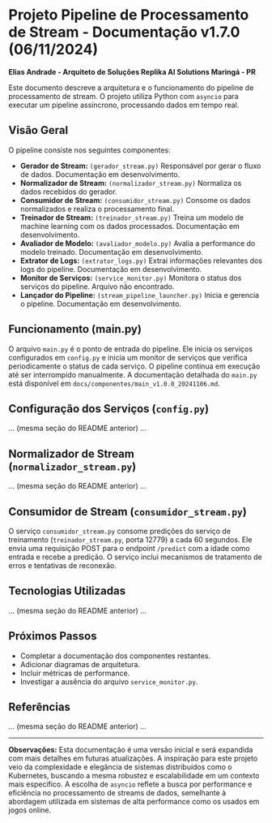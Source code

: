 # Projeto Pipeline de Processamento de Stream - Documentação v1.7.0 (06/11/2024)

**Elias Andrade - Arquiteto de Soluções Replika AI Solutions Maringá - PR**

Este documento descreve a arquitetura e o funcionamento do pipeline de processamento de stream.  O projeto utiliza Python com `asyncio` para executar um pipeline assíncrono, processando dados em tempo real.

## Visão Geral

O pipeline consiste nos seguintes componentes:

* **Gerador de Stream:**  `(gerador_stream.py)` Responsável por gerar o fluxo de dados.  Documentação em desenvolvimento.
* **Normalizador de Stream:** `(normalizador_stream.py)` Normaliza os dados recebidos do gerador.
* **Consumidor de Stream:** `(consumidor_stream.py)` Consome os dados normalizados e realiza o processamento final.
* **Treinador de Stream:** `(treinador_stream.py)` Treina um modelo de machine learning com os dados processados. Documentação em desenvolvimento.
* **Avaliador de Modelo:** `(avaliador_modelo.py)` Avalia a performance do modelo treinado. Documentação em desenvolvimento.
* **Extrator de Logs:** `(extrator_logs.py)` Extrai informações relevantes dos logs do pipeline. Documentação em desenvolvimento.
* **Monitor de Serviços:** `(service_monitor.py)` Monitora o status dos serviços do pipeline.  Arquivo não encontrado.
* **Lançador do Pipeline:** `(stream_pipeline_launcher.py)` Inicia e gerencia o pipeline. Documentação em desenvolvimento.


## Funcionamento (main.py)

O arquivo `main.py` é o ponto de entrada do pipeline. Ele inicia os serviços configurados em `config.py` e inicia um monitor de serviços que verifica periodicamente o status de cada serviço.  O pipeline continua em execução até ser interrompido manualmente.  A documentação detalhada do `main.py` está disponível em `docs/componentes/main_v1.0.0_20241106.md`.

## Configuração dos Serviços (`config.py`)

... (mesma seção do README anterior) ...

## Normalizador de Stream (`normalizador_stream.py`)

... (mesma seção do README anterior) ...

## Consumidor de Stream (`consumidor_stream.py`)

O serviço `consumidor_stream.py` consome predições do serviço de treinamento (`treinador_stream.py`, porta 12779) a cada 60 segundos. Ele envia uma requisição POST para o endpoint `/predict` com a idade como entrada e recebe a predição. O serviço inclui mecanismos de tratamento de erros e tentativas de reconexão.

## Tecnologias Utilizadas

... (mesma seção do README anterior) ...

## Próximos Passos

* Completar a documentação dos componentes restantes.
* Adicionar diagramas de arquitetura.
* Incluir métricas de performance.
* Investigar a ausência do arquivo `service_monitor.py`.


## Referências

... (mesma seção do README anterior) ...


---

**Observações:** Esta documentação é uma versão inicial e será expandida com mais detalhes em futuras atualizações.  A inspiração para este projeto veio da complexidade e elegância de sistemas distribuídos como o Kubernetes, buscando a mesma robustez e escalabilidade em um contexto mais específico.  A escolha de `asyncio` reflete a busca por performance e eficiência no processamento de streams de dados, semelhante à abordagem utilizada em sistemas de alta performance como os usados em jogos online.
